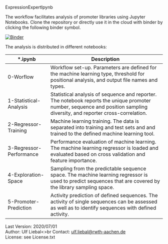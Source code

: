 ExpressionExpertIpynb

The workflow facilitates analysis of promoter libraries using Jupyter Notebooks. Clone the repository or directly use it in the cloud with binder by clicking the following binder symbol.

[![Binder](https://mybinder.org/badge_logo.svg)](https://mybinder.org/v2/gh/uliebal/exp2ipynb/master)

The analysis is distributed in different notebooks:

| *.ipynb | Description |
| ------ | ------ |
| 0-Worflow | Workflow set-up. Parameters are defined for the machine learning type, threshold for positional analysis, and output file names and types. |
| 1-Statistical-Analysis | Statistical analysis of sequence and reporter. The notebook reports the unique promoter number, sequence and position sampling diversity, and reporter cross-correlation. |
| 2-Regressor-Training | Machine learning training. The data is separated into training and test sets and and trained to the defined machine learning tool. |
| 3-Regressor-Performance | Performance evaluation of machine learning. The machine learning regressor is loaded and evaluated based on cross validation and feature importance. |
| 4-Exploration-Space | Sampling from the predictable sequence space. The machine learning regressor is used to predict sequences that are covered by the library sampling space. |
| 5-Promoter-Prediction | Activity prediction of defined sequences. The activity of single sequences can be assessed as well as to identify sequences with defined activity. |


Last Version: 2020/07/01<br>
Author: Ulf Liebal<>br
Contact: ulf.liebal@rwth-aachen.de<br>
License: see License.txt<br>
